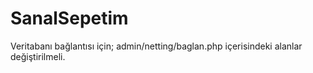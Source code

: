 # SanalSepetim
 
Veritabanı bağlantısı için; 
        admin/netting/baglan.php içerisindeki alanlar değiştirilmeli.
